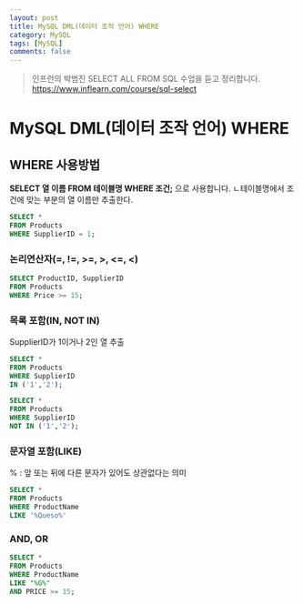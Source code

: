 ```yaml
---
layout: post
title: MySQL DML(데이터 조작 언어) WHERE
category: MySQL
tags: [MySQL]
comments: false
---
```


> 인프런의 박범진 SELECT ALL FROM SQL 수업을 듣고 정리합니다. <https://www.inflearn.com/course/sql-select>

# MySQL DML(데이터 조작 언어) WHERE

## WHERE 사용방법 

**SELECT 열 이름 FROM 테이블명 WHERE 조건;** 으로 사용합니다.
ㄴ테이블명에서 조건에 맞는 부분의 열 이름만 추출한다.

```SQL
SELECT * 
FROM Products 
WHERE SupplierID = 1;
```

### 논리연산자(=, !=, >=, >, <=, <)

```SQL
SELECT ProductID, SupplierID 
FROM Products 
WHERE Price >= 15;
```

### 목록 포함(IN, NOT IN)

SupplierID가 1이거나 2인 열 추출

```SQL
SELECT * 
FROM Products 
WHERE SupplierID 
IN ('1','2');

SELECT * 
FROM Products 
WHERE SupplierID 
NOT IN ('1','2');
```

### 문자열 포함(LIKE)

% : 앞 또는 뒤에 다른 문자가 있어도 상관없다는 의미

```SQL
SELECT * 
FROM Products 
WHERE ProductName 
LIKE '%Queso%'
```

### AND, OR

```SQL
SELECT * 
FROM Products 
WHERE ProductName 
LIKE "%G%" 
AND PRICE >= 15;
```

